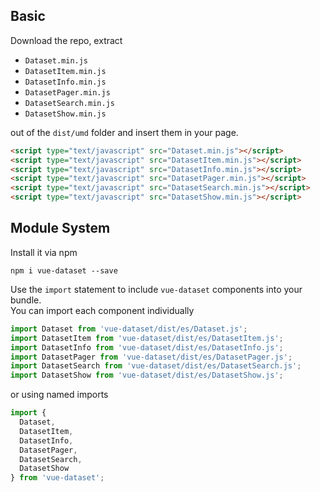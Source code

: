 ## Basic

Download the repo, extract 
- ```Dataset.min.js``` 
- ```DatasetItem.min.js```
- ```DatasetInfo.min.js```
- ```DatasetPager.min.js```
- ```DatasetSearch.min.js```
- ```DatasetShow.min.js```

out of the ```dist/umd``` folder
and insert them in your page.

``` html
<script type="text/javascript" src="Dataset.min.js"></script>
<script type="text/javascript" src="DatasetItem.min.js"></script>
<script type="text/javascript" src="DatasetInfo.min.js"></script>
<script type="text/javascript" src="DatasetPager.min.js"></script>
<script type="text/javascript" src="DatasetSearch.min.js"></script>
<script type="text/javascript" src="DatasetShow.min.js"></script>
```

## Module System

Install it via npm
```
npm i vue-dataset --save
```
Use the ```import``` statement to include `vue-dataset` components into your bundle.  
You can import each component individually 
``` js
import Dataset from 'vue-dataset/dist/es/Dataset.js';
import DatasetItem from 'vue-dataset/dist/es/DatasetItem.js';
import DatasetInfo from 'vue-dataset/dist/es/DatasetInfo.js';
import DatasetPager from 'vue-dataset/dist/es/DatasetPager.js';
import DatasetSearch from 'vue-dataset/dist/es/DatasetSearch.js';
import DatasetShow from 'vue-dataset/dist/es/DatasetShow.js';
```

or using named imports
```js
import { 
  Dataset,
  DatasetItem,
  DatasetInfo,
  DatasetPager,
  DatasetSearch,
  DatasetShow
} from 'vue-dataset';
```